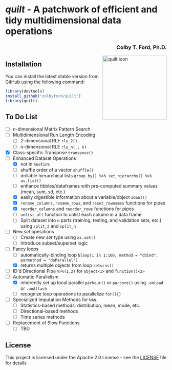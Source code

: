 
# *quilt* - A patchwork of efficient and tidy multidimensional data operations
<h3 align = "right">Colby T. Ford, Ph.D.</h3>
<img align="right" src="https://raw.githubusercontent.com/colbyford/quilt/master/img/quilt_hex.png" alt="quilt icon" width="200">

## Installation

You can install the latest stable version from GitHub using the following command:
```r
library(devtools)
install_github("colbyford/quilt")
library(quilt)
```

## To Do List

- [ ] _n_-dimensional Matrix Pattern Search
- [ ] Multidimensional Run Length Encoding
  - [ ] _2_-dimensional RLE `rle_2()`
  - [ ] _n_-dimensional RLE `rle_n(., n)`
- [x] Class-specific Transpose `transpose()`
- [ ] Enhanced Dataset Operations
  - [x] not in `%notin%`
  - [ ] shuffle order of a vector `shuffle()`
  - [ ] drillable hierarchical lists `group_by() %>% set_hierarchy() %>% as.list()`
  - [ ] enhance tibbles/dataframes with pre-computed summary values (mean, sum, sd, etc.)
  - [x] easily digestible information about a variable/object `about()`
  - [x] `rename_columns`, `rename_rows`, and `reset_rownames` functions for pipes
  - [x] `reorder_columns` and `reorder_rows` functions for pipes
  - [ ] `unlist_all` function to unlist each column in a data frame.
  - [ ] Split dataset into `n` parts (training, testing, and validation sets, etc.) using `split_2` and `split_n`
- [ ] New _set_ operations
  - [ ] Create new _set_ type using `as.set()`
  - [ ] Introduce subset/superset logic
- [ ] Fancy loops
  - [ ] automatically-binding loop `bloop(i in 1:100, method = "cbind", parmethod = "doParallel")`
  - [x] returns multiple objects from loop `returns()`
- [ ] ID'd Directional Pipe `%>%(1,2)` for `object<1>` and `function()<2>`
- [ ] Automatic Parallelism
  - [x] inherently set up local parallel `parkour()` or `parcore()` using `.onLoad` or `.onAttach`
  - [ ] recognize loop operations to parallelize `for(){}`
- [ ] Specialized Imputation Methods for `NA`s.
  - [ ] Statistics-based methods: distribution, mean, mode, etc.
  - [ ] Directional-based methods
  - [ ] Time series methods
- [ ] Replacement of Slow Functions
  - [ ] TBD

## License

This project is licensed under the Apache 2.0 License - see the [LICENSE](LICENSE) file for details
